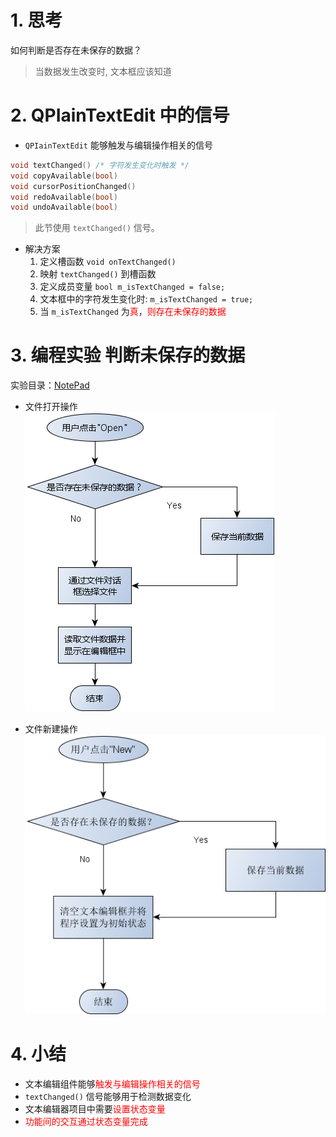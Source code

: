# 1. 思考
如何判断是否存在未保存的数据？
> 当数据发生改变时, 文本框应该知道

# 2. QPIainTextEdit 中的信号
- `QPIainTextEdit` 能够触发与编辑操作相关的信号
```cpp
void textChanged() /* 字符发生变化时触发 */
void copyAvailable(bool)
void cursorPositionChanged()
void redoAvailable(bool)
void undoAvailable(bool)
```
> 此节使用 `textChanged()` 信号。

- 解决方案
    1. 定义槽函数 `void onTextChanged()`
    2. 映射 `textChanged()` 到槽函数
    3. 定义成员变量 `bool m_isTextChanged = false;`
    4. 文本框中的字符发生变化时: `m_isTextChanged = true;`
    5. 当 `m_isTextChanged` 为<font color=red>真</font>，<font color=red>则存在未保存的数据</font>

# 3. 编程实验 判断未保存的数据
实验目录：[NotePad](vx_attachments\036_Functional_interaction_in_text_editor\NotePad)

- 文件打开操作
![](vx_images/036_1.png)

- 文件新建操作
![](vx_images/036_2.png)

# 4. 小结
- 文本编辑组件能够<font color=red>触发与编辑操作相关的信号</font>
- `textChanged()` 信号能够用于检测数据变化
- 文本编辑器项目中需要<font color=red>设置状态变量</font>
- <font color=red>功能间的交互通过状态变量完成</font>